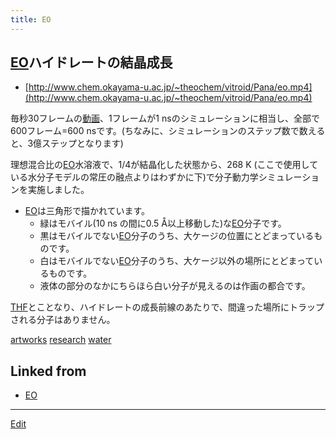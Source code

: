 ```yaml
---
title: EO
---
```

## [EO](/EO)ハイドレートの結晶成長

* [http://www.chem.okayama-u.ac.jp/~theochem/vitroid/Pana/eo.mp4](http://www.chem.okayama-u.ac.jp/~theochem/vitroid/Pana/eo.mp4)

毎秒30フレームの[動画](/動画)、1フレームが1 nsのシミュレーションに相当し、全部で600フレーム=600 nsです。(ちなみに、シミュレーションのステップ数で数えると、3億ステップとなります)

理想混合比の[EO](/EO)水溶液で、1/4が結晶化した状態から、268 K (ここで使用している水分子モデルの常圧の融点よりはわずかに下)で分子動力学シミュレーションを実施しました。

* [EO](/EO)は三角形で描かれています。
   * 緑はモバイル(10 ns の間に0.5 Å以上移動した)な[EO](/EO)分子です。
   * 黒はモバイルでない[EO](/EO)分子のうち、大ケージの位置にとどまっているものです。
   * 白はモバイルでない[EO](/EO)分子のうち、大ケージ以外の場所にとどまっているものです。
   * 液体の部分のなかにちらほら白い分子が見えるのは作画の都合です。

[THF](/THF)とことなり、ハイドレートの成長前線のあたりで、間違った場所にトラップされる分子はありません。

[artworks](/artworks)
[research](/research)
[water](/water)


## Linked from

* [EO](/EO)


----

[Edit](https://github.com/vitroid/vitroid.github.io/edit/master/MD/EO.md)

